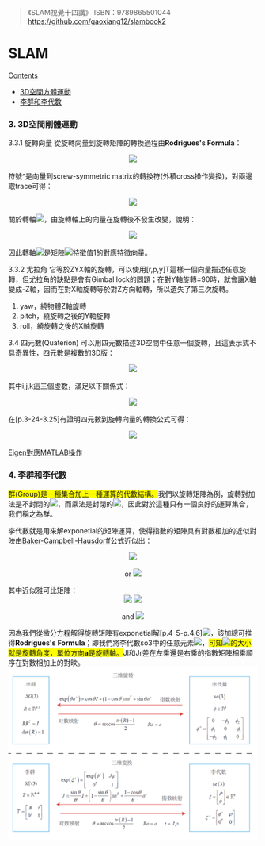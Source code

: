 > 《SLAM視覺十四講》 ISBN：9789865501044 https://github.com/gaoxiang12/slambook2

<span id="contents"></span>
SLAM
====
<a href="contents">

Contents
 * [3D空間方體運動](#contents)
 * [李群和李代數](#ch4)

 ### 3. 3D空間剛體運動
 3.3.1 旋轉向量
 從旋轉向量到旋轉矩陣的轉換過程由**Rodrigues's Formula**：
 <div align=center>

<img src="http://latex.codecogs.com/gif.latex?\mathbf{R}=\cos\theta\mathbf{I}+(1-\cos\theta)\mathbf{nn^T}+\sin\theta\mathbf{n}^\wedge"/>
</div>

符號^是向量到screw-symmetric matrix的轉換符(外積cross操作變換)，對兩邊取trace可得：
<div align=center>

<img src="http://latex.codecogs.com/gif.latex?\theta=\arccos\frac{tr(\mathbf{R})-1}{2}"/>
</div>

關於轉軸![](https://render.githubusercontent.com/render/math?math=\mathbf{n})，由旋轉軸上的向量在旋轉後不發生改變，說明：
<div align=center>

<img src="http://latex.codecogs.com/gif.latex?\mathbf{Rn}=\mathbf{n}"/>
</div>

因此轉軸![](https://render.githubusercontent.com/render/math?math=\mathbf{n})是矩陣![](https://render.githubusercontent.com/render/math?math=\mathbf{R})特徵值1的對應特徵向量。

3.3.2 尤拉角
它等於ZYX軸的旋轉，可以使用[r,p,y]T這樣一個向量描述任意旋轉，但尤拉角的缺點是會有Gimbal lock的問題；在對Y軸旋轉±90時，就會讓X軸變成-Z軸，因而在對X軸旋轉等於對Z方向軸轉，所以遺失了第三次旋轉。
1. yaw，繞物體Z軸旋轉
2. pitch，繞旋轉之後的Y軸旋轉
3. roll，繞旋轉之後的X軸旋轉

3.4 四元數(Quaterion)
可以用四元數描述3D空間中任意一個旋轉，且這表示式不具奇異性，四元數是複數的3D版：
<div align=center>

<img src="http://latex.codecogs.com/gif.latex?\mathbf{q}=q_0+q_1i+q_2j+q_3k"/>
</div>

其中i,j,k這三個虛數，滿足以下關係式：
<div align=center>

<img src="http://latex.codecogs.com/gif.latex?\begin{cases}
i^2=j^2=k^2=-1\\
ij=k,ji=-k\\
jk=i,kj=-i\\
ki=j,ik=-j
\end{cases}">
</div>
在[p.3-24-3.25]有證明四元數到旋轉向量的轉換公式可得：
<div align=center>

<img src="http://latex.codecogs.com/gif.latex?\begin{cases}
\theta=2arccosq_0\\
(n_x,n_y,n_z)=\frac{(q_1,q_2,q_3)}{sin\frac{\theta}{2}}
\end{cases}"/>
</div>

[Eigen對應MATLAB操作](https://igl.ethz.ch/projects/libigl/matlab-to-eigen.html)

<span id="ch4"></span>
### 4. 李群和李代數
<span style="background-color:yellow">群(Group)是一種集合加上一種運算的代數結構。</span>我們以旋轉矩陣為例，旋轉對加法是不封閉的![](http://latex.codecogs.com/gif.latex?\mathbf{R}_1+\mathbf{R}_2\notin{SO(3)})，而乘法是封閉的![](http://latex.codecogs.com/gif.latex?\mathbf{R}_1\mathbf{R}_2\in{SO(3)})，因此對於這種只有一個良好的運算集合，我們稱之為群。

李代數就是用來解exponetial的矩陣運算，使得指數的矩陣具有對數相加的近似對映由[Baker-Campbell-Hausdorff](https://en.wikipedia.org/wiki/Baker%E2%80%93Campbell%E2%80%93Hausdorff_formula)公式近似出：
<div align=center>

<img src="http://latex.codecogs.com/gif.latex?\exp(\Delta\mathbf{\Phi}^\wedge)\exp(\mathbf{\Phi}^\wedge)=\exp[(\mathbf{\Phi}+\mathbf{J}^{-1}_l\Delta\mathbf{\Phi})^\wedge]"/>

or
<img src="http://latex.codecogs.com/gif.latex?\exp[(\mathbf{J}_l\Delta\mathbf{\Phi})^\wedge]\exp(\mathbf{\Phi}^\wedge)=\exp[(\mathbf{\Phi}+\Delta\mathbf{\Phi})^\wedge]=\exp(\mathbf{\Phi}^\wedge)\exp[(\mathbf{J}_r\Delta\mathbf{\Phi})^\wedge]"/>
</div>
其中近似雅可比矩陣：
<div align=center>

<img src="http://latex.codecogs.com/gif.latex?\mathbf{J}_l=\frac{\sin\theta}{\theta}\mathbf{I}+(1-\frac{\sin\theta}{\theta})\mathbf{aa^T}+\frac{1-\cos\theta}{\theta}\mathbf{a}^\wedge"/>


<img src="http://latex.codecogs.com/gif.latex?\mathbf{J}^{-1}_l=\frac{\theta}{2}\cot\frac{\theta}{2}\mathbf{I}+(1-\frac{\theta}{2}\cot\frac{\theta}{2})\mathbf{aa^T}+\frac{\theta}{2}\mathbf{a}^\wedge"/>

and
<img src="http://latex.codecogs.com/gif.latex?\mathbf{J}_r(\mathbf{\Phi})=\mathbf{J}_l(-\mathbf{\Phi})"/>
</div>

因為我們從微分方程解得旋轉矩陣有exponetial解[p.4-5-p.4.6]![](http://latex.codecogs.com/gif.latex?\mathbf{R}=\exp({\mathbf{\Phi}^\wedge})=\exp(\theta\mathbf{a}^\wedge)=\sum^\infty_{n=0}{\frac{1}{n!}(\theta\mathbf{a}^\wedge)^n})，該加總可推得**Rodrigues's Formula**；即我們將李代數so3中的任意元素![](http://latex.codecogs.com/gif.latex?\mathbf{\Phi}=\theta\mathbf{a})，<span style="background-color:yellow">可知![](http://latex.codecogs.com/gif.latex?\mathbf{\Phi})的大小就是旋轉角度，單位方向**a**是旋轉軸。</span>Jl和Jr差在左乘還是右乘的指數矩陣相乘順序在對數相加上的對映。
<img src="./img/ch4.png"/>
